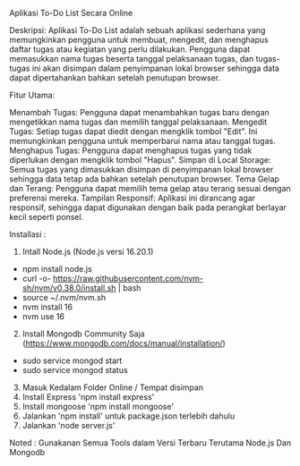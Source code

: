 Aplikasi To-Do List Secara Online

Deskripsi:
Aplikasi To-Do List adalah sebuah aplikasi sederhana yang memungkinkan pengguna untuk membuat, mengedit, dan menghapus daftar tugas atau kegiatan yang perlu dilakukan. Pengguna dapat memasukkan nama tugas beserta tanggal pelaksanaan tugas, dan tugas-tugas ini akan disimpan dalam penyimpanan lokal browser sehingga data dapat dipertahankan bahkan setelah penutupan browser.

Fitur Utama:

Menambah Tugas: Pengguna dapat menambahkan tugas baru dengan mengetikkan nama tugas dan memilih tanggal pelaksanaan.
Mengedit Tugas: Setiap tugas dapat diedit dengan mengklik tombol "Edit". Ini memungkinkan pengguna untuk memperbarui nama atau tanggal tugas.
Menghapus Tugas: Pengguna dapat menghapus tugas yang tidak diperlukan dengan mengklik tombol "Hapus".
Simpan di Local Storage: Semua tugas yang dimasukkan disimpan di penyimpanan lokal browser sehingga data tetap ada bahkan setelah penutupan browser.
Tema Gelap dan Terang: Pengguna dapat memilih tema gelap atau terang sesuai dengan preferensi mereka.
Tampilan Responsif: Aplikasi ini dirancang agar responsif, sehingga dapat digunakan dengan baik pada perangkat berlayar kecil seperti ponsel.

Installasi :
1. Intall Node.js (Node.js versi 16.20.1)
- npm install node.js
- curl -o- https://raw.githubusercontent.com/nvm-sh/nvm/v0.38.0/install.sh | bash
- source ~/.nvm/nvm.sh
- nvm install 16
- nvm use 16
2. Install Mongodb Community Saja (https://www.mongodb.com/docs/manual/installation/)
- sudo service mongod start
- sudo service mongod status
3. Masuk Kedalam Folder Online / Tempat disimpan
4. Install Express 'npm install express'
5. Install mongoose 'npm install mongoose'
6. Jalankan 'npm install' untuk package.json terlebih dahulu
7. Jalankan 'node server.js'

Noted :
Gunakanan Semua Tools dalam Versi Terbaru Terutama Node.js Dan Mongodb